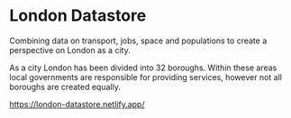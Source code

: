 # London Datastore

Combining data on transport, jobs, space and populations to create a perspective on London as a city. 

As a city London has been divided into 32 boroughs. Within these areas local governments are responsible for providing services, however not all boroughs are created equally.

https://london-datastore.netlify.app/

